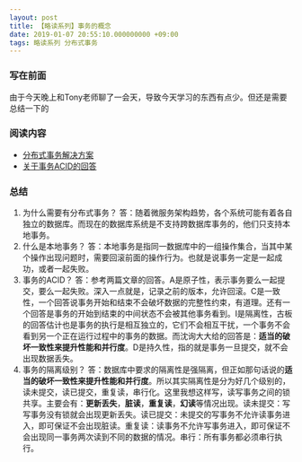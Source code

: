 ```yaml
---
layout: post
title: 【略读系列】事务的概念
date: 2019-01-07 20:55:10.000000000 +09:00
tags: 略读系列 分布式事务
---
```


### 写在前面
由于今天晚上和Tony老师聊了一会天，导致今天学习的东西有点少。但还是需要总结一下的

### 阅读内容
- [分布式事务解决方案](https://juejin.im/post/5aa3c7736fb9a028bb189bca)
- [关于事务ACID的回答](https://www.zhihu.com/question/31346392)

### 总结
1. 为什么需要有分布式事务？
答：随着微服务架构趋势，各个系统可能有着各自独立的数据库。而现在的数据库系统是不支持跨数据库事务的，他们只支持本地事务。
2. 什么是本地事务？
答：本地事务是指同一数据库中的一组操作集合，当其中某个操作出现问题时，需要回滚前面的操作行为。也就是说事务一定是一起成功，或者一起失败。
3. 事务的ACID？
答：参考两篇文章的回答。A是原子性，表示事务要么一起提交，要么一起失败。深入一点就是，记录之前的版本，允许回滚。C是一致性，一个回答说事务开始和结束不会破坏数据的完整性约束，有道理。还有一个回答是事务的开始到结束的中间状态不会被其他事务看到。I是隔离性，古板的回答估计也是事务的执行是相互独立的，它们不会相互干扰，一个事务不会看到另一个正在运行过程中的事务的数据。而沈询大大给的回答是：**适当的破坏一致性来提升性能和并行度**。D是持久性，指的就是事务一旦提交，就不会出现数据丢失。
4. 事务的隔离级别？
答：数据库中要求的隔离性是强隔离，但正如那句话说的**适当的破坏一致性来提升性能和并行度**。所以其实隔离性是分为好几个级别的，读未提交，读已提交，重复读，串行化。这里我想这样写，读写事务之间的锁共享。主要会有：**更新丢失**，**脏读**，**重复读**，**幻读**等情况出现。读未提交：写写事务没有锁就会出现更新丢失。读已提交：未提交的写事务不允许读事务进入，即可保证不会出现脏读。重复读：读事务不允许写事务进入，即可保证不会出现同一事务两次读到不同的数据的情况。串行：所有事务都必须串行执行。
